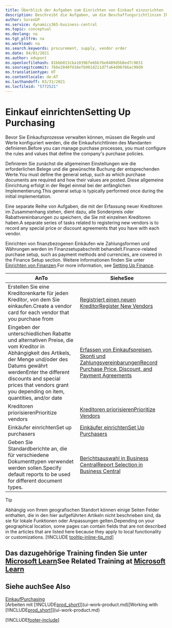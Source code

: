 ```yaml
---
title: Überblick der Aufgaben zum Einrichten von Einkauf einzurichten | Microsoft Docs
description: Beschreibt die Aufgaben, um die Beschaffungsrichtlinien Ihres Mandanten festzulegen und Ihre Einkaufsprozesse einzurichten.
author: SorenGP
ms.service: dynamics365-business-central
ms.topic: conceptual
ms.devlang: na
ms.tgt_pltfrm: na
ms.workload: na
ms.search.keywords: procurement, supply, vendor order
ms.date: 04/01/2021
ms.author: edupont
ms.openlocfilehash: 81bbb013cba1039bfe6bb76e8489d5b8ed7c9831
ms.sourcegitcommit: 766e2840fd16efb901d211d7fa64d96766ac99d9
ms.translationtype: HT
ms.contentlocale: de-AT
ms.lasthandoff: 03/31/2021
ms.locfileid: "5772521"
---
```

# <a name="setting-up-purchasing"></a><span data-ttu-id="04e38-103">Einkauf einrichten</span><span class="sxs-lookup"><span data-stu-id="04e38-103">Setting Up Purchasing</span></span>
<span data-ttu-id="04e38-104">Bevor Sie Einkaufsprozesse verwalten können, müssen die Regeln und Werte konfiguriert werden, die die Einkaufsrichtlinien des Mandanten definieren.</span><span class="sxs-lookup"><span data-stu-id="04e38-104">Before you can manage purchase processes, you must configure the rules and values that define the company's purchase policies.</span></span>

<span data-ttu-id="04e38-105">Definieren Sie zunächst die allgemeinen Einstellungen wie die erforderlichen Belege und die gewünschte Buchung der entsprechenden Werte.</span><span class="sxs-lookup"><span data-stu-id="04e38-105">You must define the general setup, such as which purchase documents are required and how their values are posted.</span></span> <span data-ttu-id="04e38-106">Diese allgemeine Einrichtung erfolgt in der Regel einmal bei der anfänglichen Implementierung.</span><span class="sxs-lookup"><span data-stu-id="04e38-106">This general setup is typically performed once during the initial implementation.</span></span>

<span data-ttu-id="04e38-107">Eine separate Reihe von Aufgaben, die mit der Erfassung neuer Kreditoren im Zusammenhang stehen, dient dazu, alle Sonderpreis oder Rabattvereinbarungen zu speichern, die Sie mit einzelnen Kreditoren haben.</span><span class="sxs-lookup"><span data-stu-id="04e38-107">A separate series of tasks related to registering new vendors is to record any special price or discount agreements that you have with each vendor.</span></span>

<span data-ttu-id="04e38-108">Einrichten von finanzbezogenen Einkäufen wie Zahlungsformen und Währungen werden im Finanzsetupabschnitt behandelt.</span><span class="sxs-lookup"><span data-stu-id="04e38-108">Finance-related purchase setup, such as payment methods and currencies, are covered in the Finance Setup section.</span></span> <span data-ttu-id="04e38-109">Weitere Informationen finden Sie unter [Einrichten von Finanzen](finance-setup-finance.md).</span><span class="sxs-lookup"><span data-stu-id="04e38-109">For more information, see [Setting Up Finance](finance-setup-finance.md).</span></span>

| <span data-ttu-id="04e38-110">An</span><span class="sxs-lookup"><span data-stu-id="04e38-110">To</span></span> | <span data-ttu-id="04e38-111">Siehe</span><span class="sxs-lookup"><span data-stu-id="04e38-111">See</span></span> |
| --- | --- |
| <span data-ttu-id="04e38-112">Erstellen Sie eine Kreditorenkarte für jeden Kreditor, von dem Sie einkaufen.</span><span class="sxs-lookup"><span data-stu-id="04e38-112">Create a vendor card for each vendor that you purchase from</span></span>|[<span data-ttu-id="04e38-113">Registriert einen neuen Kreditor</span><span class="sxs-lookup"><span data-stu-id="04e38-113">Register New Vendors</span></span>](purchasing-how-register-new-vendors.md) |
| <span data-ttu-id="04e38-114">Eingeben der unterschiedlichen Rabatte und alternativen Preise, die vom Kreditor in Abhängigkeit des Artikels, der Menge und/oder des Datums gewährt werden</span><span class="sxs-lookup"><span data-stu-id="04e38-114">Enter the different discounts and special prices that vendors grant you depending on item, quantities, and/or date</span></span> |[<span data-ttu-id="04e38-115">Erfassen von Einkaufspreisen, Skonti und Zahlungsvereinbarungen</span><span class="sxs-lookup"><span data-stu-id="04e38-115">Record Purchase Price, Discount, and Payment Agreements</span></span>](purchasing-how-record-purchase-price-discount-payment-agreements.md) |
| <span data-ttu-id="04e38-116">Kreditoren priorisieren</span><span class="sxs-lookup"><span data-stu-id="04e38-116">Prioritize vendors</span></span> |[<span data-ttu-id="04e38-117">Kreditoren priorisieren</span><span class="sxs-lookup"><span data-stu-id="04e38-117">Prioritize Vendors</span></span>](purchasing-how-prioritize-vendors.md) |
| <span data-ttu-id="04e38-118">Einkäufer einrichten</span><span class="sxs-lookup"><span data-stu-id="04e38-118">Set up purchasers</span></span> |[<span data-ttu-id="04e38-119">Einkäufer einrichten</span><span class="sxs-lookup"><span data-stu-id="04e38-119">Set Up Purchasers</span></span>](purchasing-how-setup-purchasers.md) |
|<span data-ttu-id="04e38-120">Geben Sie Standardberichte an, die für verschiedene Dokumenttypen verwendet werden sollen.</span><span class="sxs-lookup"><span data-stu-id="04e38-120">Specify default reports to be used for different document types.</span></span>|[<span data-ttu-id="04e38-121">Berichtsauswahl in Business Central</span><span class="sxs-lookup"><span data-stu-id="04e38-121">Report Selection in Business Central</span></span>](across-report-selections.md)|

> [!TIP]
> <span data-ttu-id="04e38-122">Abhängig von Ihrem geografischen Standort können einige Seiten Felder enthalten, die in den hier aufgeführten Artikeln nicht beschrieben sind, da sie für lokale Funktionen oder Anpassungen gelten.</span><span class="sxs-lookup"><span data-stu-id="04e38-122">Depending on your geographical location, some pages can contain fields that are not described in the articles that are listed here because they apply to local functionality or customizations.</span></span> [!INCLUDE [tooltip-inline-tip_md](includes/tooltip-inline-tip_md.md)]

## <a name="see-related-training-at-microsoft-learn"></a><span data-ttu-id="04e38-123">Das dazugehörige Training finden Sie unter [Microsoft Learn](/learn/paths/trade-get-started-dynamics-365-business-central/)</span><span class="sxs-lookup"><span data-stu-id="04e38-123">See Related Training at [Microsoft Learn](/learn/paths/trade-get-started-dynamics-365-business-central/)</span></span>

## <a name="see-also"></a><span data-ttu-id="04e38-124">Siehe auch</span><span class="sxs-lookup"><span data-stu-id="04e38-124">See Also</span></span>

[<span data-ttu-id="04e38-125">Einkauf</span><span class="sxs-lookup"><span data-stu-id="04e38-125">Purchasing</span></span>](purchasing-manage-purchasing.md)  
<span data-ttu-id="04e38-126">[Arbeiten mit [!INCLUDE[prod_short](includes/prod_short.md)]](ui-work-product.md)</span><span class="sxs-lookup"><span data-stu-id="04e38-126">[Working with [!INCLUDE[prod_short](includes/prod_short.md)]](ui-work-product.md)</span></span>


[!INCLUDE[footer-include](includes/footer-banner.md)]